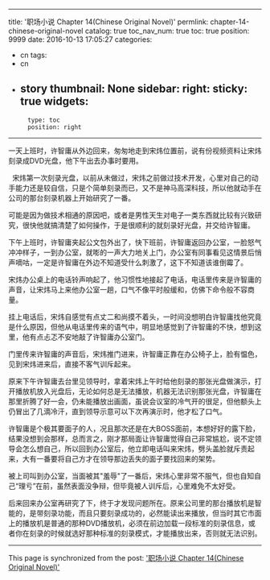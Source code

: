 
---
title: '职场小说 Chapter 14(Chinese Original Novel)'
permlink: chapter-14-chinese-original-novel
catalog: true
toc_nav_num: true
toc: true
position: 9999
date: 2016-10-13 17:05:27
categories:
- cn
tags:
- cn
- story
thumbnail: None
sidebar:
    right:
        sticky: true
widgets:
    -
        type: toc
        position: right
---


<html>
<p>一天上班时，许智庸从外边回来，匆匆地走到宋炜位置前，说有份视频资料让宋炜刻录成DVD光盘，他下午出去办事时要用。</p>
<p>&nbsp;&nbsp;宋炜第一次刻录光盘，以前从未做过，宋炜之前做过技术开发，心里对自己的动手能力还是较自信，只是个简单刻录而已，又不是神马高深科技，所以他就动手在公司的那台刻录机器上开始研究了一番。</p>
<p>可能是因为做技术相通的原因吧，或者是男性天生对电子一类东西就比较有兴致研究，很快他就搞清楚了如何操作，于是很顺利的就刻录好光盘，并交给许智庸。</p>
<p>下午上班时，许智庸夹起公文包外出了，快下班前，许智庸返回办公室，一脸怒气冲冲样子，一到办公室，就嘭的一声大力地关上门，办公室有同事看见这情景后悄声嘀咕，一定是许智庸在外边不知道受什么刺激了，这下不知道该谁倒霉了。</p>
<p>宋炜办公桌上的电话铃声响起了，他习惯性地接起了电话，电话里传来是许智庸的声音，让宋炜马上来他办公室一趟，口气不像平时般缓和，仿佛下命令般不容商量。</p>
<p>挂上电话后，宋炜自感觉有点丈二和尚摸不着头，一时间没想明白许智庸找他究竟是什么原因，但他从电话里传来的语气中，明显地感觉到了许智庸的不快，想到这里，他有点忐忑不安地敲了许智庸办公室门。</p>
<p>门里传来许智庸的声音后，宋炜推门进来，许智庸正靠在办公椅子上，脸有愠色，见到宋炜进来后，直接不客气训斥起来。</p>
<p>原来下午许智庸去台里见领导时，拿着宋炜上午时给他刻录的那张光盘做演示，打开播放机放入光盘后，无论如何总是无法播放，机器无法识别那张光盘，许智庸在那里折腾了好一会，仍未能播放出画面，虽说会议室的冷气开的很足，但他额头上仍冒出了几滴冷汗，直到领导示意可以下次再演示时，他才松了口气。</p>
<p>许智庸是个极其要面子的人，况且那次还是在大BOSS面前，本想好好的露下脸，结果没想到会那样，总而言之，刚才那局面让许智庸觉得自己非常尴尬，说不定领导会怎么想自己，所以回到办公室后，他立即电话叫来宋炜，劈头盖脸就斥责起来，大有一番要将自己方才在领导那边丢失的面子要找回来的架势。</p>
<p>被上司叫到办公室，当面被其"羞辱"了一番后，宋炜心里非常不服气，但也自知自己“理亏”在前，虽然表面没争辩，但毕竟被人训斥后，心里难免不太好受。</p>
<p>后来回来办公室再研究了下，终于才发现问题所在。原来公司里的那台播放机是智能的，是带刻录功能，而且只要刻录成功的，必然能读出来播放，但当时其它市面上的播放机是普通的那种DVD播放机，必须在前边加载一段标准的刻录信息，或者你在刻录的时候就选好那种标准的刻录模式，才能播放出来，否则就无法识别。</p>
</html>

- - -

This page is synchronized from the post: ['职场小说 Chapter 14(Chinese Original Novel)'](https://steemit.com/@rivalhw/chapter-14-chinese-original-novel)
